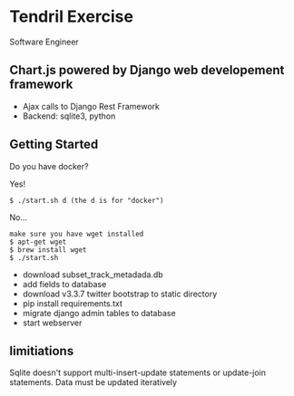 # Tendril Exercise
Software Engineer

## Chart.js powered by Django web developement framework

- Ajax calls to Django Rest Framework
- Backend: sqlite3, python

## Getting Started

Do you have docker?

Yes!
```
$ ./start.sh d (the d is for "docker")
```


No...
```
make sure you have wget installed
$ apt-get wget
$ brew install wget
$ ./start.sh
```
- download subset_track_metadada.db
- add fields to database
- download v3.3.7 twitter bootstrap to static directory
- pip install requirements.txt
- migrate django admin tables to database
- start webserver


## limitiations
Sqlite doesn't support multi-insert-update statements or update-join statements. Data must be updated iteratively
